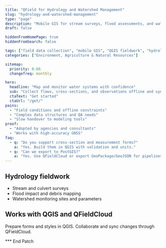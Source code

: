 ```yaml
---
title: "QField for Hydrology and Watershed Management"
slug: "hydrology-and-watershed-management"
type: "page"
description: "Mobile GIS for stream surveys, flood assessments, and watershed monitoring."
draft: false

hiddenFromHomePage: true
hiddenFromSearch: false

tags: ["field data collection", "mobile GIS", "QGIS fieldwork", "hydrology", "watershed", "flood assessment"]
categories: ["Environment, Agriculture & Natural Resources"]

sitemap:
  priority: 0.66
  changefreq: monthly

hero:
  headline: "Map and monitor water systems with confidence"
  sub: "Collect flows, cross-sections, and observations offline and sync later."
  ctaText: "Get started"
  ctaUrl: "/get/"
pains:
  - "Field conditions and offline constraints"
  - "Complex data structures and QA needs"
  - "Slow handover to modeling tools"
proof:
  - "Adopted by agencies and consultants"
  - "Works with high-accuracy GNSS"
faq:
  - q: "Do you support cross-section and measurement forms?"
    a: "Yes. Build them in QGIS with validation and units."
  - q: "Can we export to PostGIS?"
    a: "Yes. Use QFieldCloud or export GeoPackage/GeoJSON for pipelines."
---
```


## Hydrology fieldwork
- Stream and culvert surveys  
- Flood impact and debris mapping  
- Watershed monitoring sites and parameters

## Works with QGIS and QFieldCloud
Prepare forms and styles in QGIS. Collaborate and sync changes through QFieldCloud.

*** End Patch